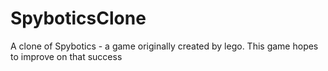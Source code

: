 SpyboticsClone
==============

A clone of Spybotics - a game originally created by lego. This game hopes to improve on that success
